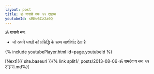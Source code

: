 ```yaml
---
layout: post
title: ॐ याससे नमः ११ टाइम्स
youtubeId: sRKw5Cz2a0Q
---
```

 
 
 ॐ याससे नमः  
 
 -  जो अपने भक्तों को प्रसिद्धि के साथ आशीर्वाद देता है 
 
  
 
  
 
 
 
 
 
 


{% include youtubePlayer.html id=page.youtubeId %}
 
[Next]({{ site.baseurl }}{% link  split1/_posts/2013-08-06-ॐ वामदेवाय नमः ११ टाइम्स.md%})
 
